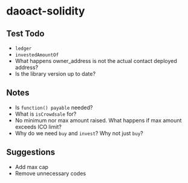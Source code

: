 # daoact-solidity


## Test Todo

- `ledger`
- `investedAmountOf`
- What happens owner_address is not the actual contact deployed address?
- Is the library version up to date?

## Notes

- Is `function() payable` needed?
- What is `isCrowdsale` for?
- No minimum nor max amount raised. What happens if max amount exceeds ICO limit?
- Why do we need `buy` and `invest`? Why not just `buy`?

## Suggestions

- Add max cap
- Remove unnecessary codes
